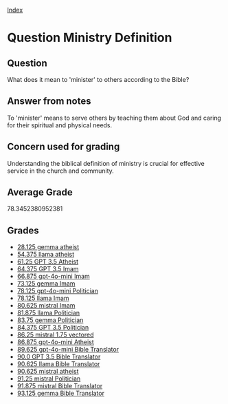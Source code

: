 
[Index](../../index.md)
# Question Ministry Definition
## Question
What does it mean to 'minister' to others according to the Bible?

## Answer from notes
To 'minister' means to serve others by teaching them about God and caring for their spiritual and physical needs.

## Concern used for grading
Understanding the biblical definition of ministry is crucial for effective service in the church and community.

## Average Grade
78.3452380952381

## Grades
 * [28.125 gemma atheist](../answers/gemma_atheist/Ministry_Definition.md)
 * [54.375 llama atheist](../answers/llama_atheist/Ministry_Definition.md)
 * [61.25 GPT 3.5 Atheist](../answers/GPT_3.5_Atheist/Ministry_Definition.md)
 * [64.375 GPT 3.5 Imam](../answers/GPT_3.5_Imam/Ministry_Definition.md)
 * [66.875 gpt-4o-mini Imam](../answers/gpt-4o-mini_Imam/Ministry_Definition.md)
 * [73.125 gemma Imam](../answers/gemma_Imam/Ministry_Definition.md)
 * [78.125 gpt-4o-mini Politician](../answers/gpt-4o-mini_Politician/Ministry_Definition.md)
 * [78.125 llama Imam](../answers/llama_Imam/Ministry_Definition.md)
 * [80.625 mistral Imam](../answers/mistral_Imam/Ministry_Definition.md)
 * [81.875 llama Politician](../answers/llama_Politician/Ministry_Definition.md)
 * [83.75 gemma Politician](../answers/gemma_Politician/Ministry_Definition.md)
 * [84.375 GPT 3.5 Politician](../answers/GPT_3.5_Politician/Ministry_Definition.md)
 * [86.25 mistral 1.75 vectored](../answers/mistral_1.75_vectored/Ministry_Definition.md)
 * [86.875 gpt-4o-mini Atheist](../answers/gpt-4o-mini_Atheist/Ministry_Definition.md)
 * [89.625 gpt-4o-mini Bible Translator](../answers/gpt-4o-mini_Bible_Translator/Ministry_Definition.md)
 * [90.0 GPT 3.5 Bible Translator](../answers/GPT_3.5_Bible_Translator/Ministry_Definition.md)
 * [90.625 llama Bible Translator](../answers/llama_Bible_Translator/Ministry_Definition.md)
 * [90.625 mistral atheist](../answers/mistral_atheist/Ministry_Definition.md)
 * [91.25 mistral Politician](../answers/mistral_Politician/Ministry_Definition.md)
 * [91.875 mistral Bible Translator](../answers/mistral_Bible_Translator/Ministry_Definition.md)
 * [93.125 gemma Bible Translator](../answers/gemma_Bible_Translator/Ministry_Definition.md)
